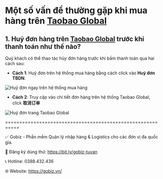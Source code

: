 # Một số vấn đề thường gặp khi mua hàng trên [Taobao Global](https://distributor.taobao.global/) 
## 1.	Huỷ đơn hàng trên [Taobao Global](https://distributor.taobao.global/) trước khi thanh toán như thế nào?

Quý khách có thể thao tác hủy đơn hàng trước khi bấm thanh toán qua hai cách sau:

-	**Cách 1**: Huỷ đơn trên hệ thống mua hàng bằng cách click vào **Huỷ đơn TBDN**.

![Huỷ đơn ngay trên hệ thống mua hàng](https://github.com/gobizvn/gobiz-docs/assets/137056249/1c93f1d9-80b2-4257-864c-fac766bd79b7)

-	**Cách 2**: Truy cập vào chi tiết đơn hàng trên hệ thống Taobao Global, click **取消订单**

![Huỷ đơn trang Taobao Global](https://github.com/gobizvn/gobiz-docs/assets/137056249/117d1e5b-099f-4524-841a-c6bab5a4f1c6)

===========================================================

✅ Gobiz - Phần mềm Quản lý nhập hàng & Logistics cho các đơn vị đa quốc gia.

📌 Đăng ký dùng thử: https://bit.ly/gobiz-tuvan

📞 Hotline: 0388.432.436

🌐 Website: https://gobiz.vn/
